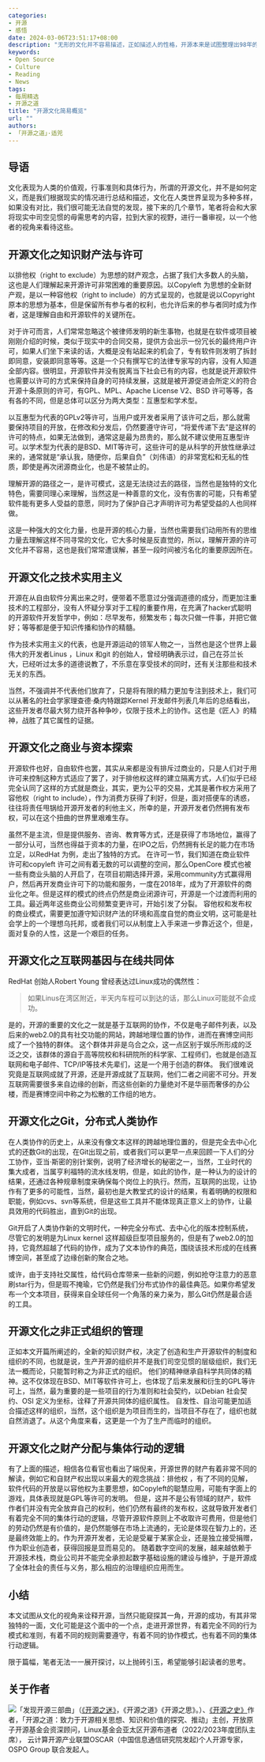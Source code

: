 ```yaml
---
categories:
- 开源
- 感悟
date: 2024-03-06T23:51:17+08:00
description: "无形的文化并不容易描述，正如描述人的性格，开源本来是试图整理出98年的一类软件的统一，随着其发展和演化，已经无法用定义和许可来阐述，它已经发展出了自己独特的一面，笔者根据自身的学习和布道经历，努力的做一次简单的描述。哪里没有覆盖，恳请读者在后面留言。"
keywords:
- Open Source
- Culture
- Reading
- News
tags:
- 每周精选
- 开源之道
title: "开源文化简易概览"
url: ""
authors:
- 「开源之道」·适兕
---
```


## 导语

文化表现为人类的价值观，行事准则和具体行为，所谓的开源文化，并不是如何定义，而是我们根据现实的情况进行总结和描述，文化在人类世界呈现为多种多样，如果没有对比，我们很可能无法自觉的发现，接下来的几个章节，笔者将会和大家将现实中司空见惯的毋需思考的内容，拉到大家的视野，进行一番审视，以一个他者的视角来看待这些。

## 开源文化之知识财产法与许可

以排他权（right to exclude）为思想的财产观念，占据了我们大多数人的头脑，这也是人们理解起来开源许可非常困难的重要原因。以Copyleft 为思想的全新财产观，是以一种容他权（right to include）的方式呈现的，也就是说以Copyright 原本的思想为基本，但是保留所有参与者的权利，也允许后来的参与者同时成为作者，这是理解自由和开源软件的关键所在。

对于许可而言，人们常常忽略这个被律师发明的新生事物，也就是在软件或项目被刚刚介绍的时候，类似于现实中的合同交易，提供方会出示一份冗长的最终用户许可，如果人们坐下来读的话，大概是没有站起来的机会了，专有软件则发明了拆封即同意，安装即同意等等。这是一个只有撰写它的法律专家写的内容，没有人知道全部内容。很明显，开源软件并没有脱离当下社会已有的内容，也就是说开源软件也需要以许可的方式来保持自身的可持续发展，这就是被开源促进会所定义的符合开源十条原则的许可，有GPL、MPL、Apache License V2、BSD 许可等等，各有各的不同，但是总体可以区分为两大类型：互惠型和学术型。

以互惠型为代表的GPLv2等许可，当用户或开发者采用了该许可之后，那么就需要保持项目的开放，在修改和分发后，仍然要遵守许可，“将爱传递下去”是这样的许可的特点，如果无法做到，通常这是最为昂贵的，那么就不建议使用互惠型许可。以学术型为代表的是BSD、MIT等许可，这些许可的是从科学的开放性继承过来的，通常就是“承认我，随便你，后果自负”（刘伟语）的非常宽松和无私的性质，即使是再次闭源商业化，也是不被禁止的。

理解开源的路径之一，是许可模式，这是无法绕过去的路径，当然也是独特的文化特色，需要同理心来理解，当然这是一种善意的文化，没有伤害的可能，只有希望软件能有更多人受益的意愿，同时为了保护自己才声明许可为希望受益的人也同样做。

这是一种强大的文化力量，也是开源的核心力量，当然也需要我们动用所有的思维力量去理解这样不同寻常的文化，它大多时候是反直觉的，所以，理解开源的许可文化并不容易，这也是我们常常遭误解，甚至一段时间被污名化的重要原因所在。

## 开源文化之技术实用主义

开源在从自由软件分离出来之时，便带着不愿意过分强调道德的成分，而更加注重技术的工程部分，没有人怀疑分享对于工程的重要作用，在充满了hacker式聪明的开源软件开发哲学中，例如：尽早发布，频繁发布；每次只做一件事，并把它做好；等等都是便于知识传播和协作的精髓。

作为技术实用主义的代表，也是开源运动的领军人物之一，当然也是这个世界上最伟大的开发者Linus ，Linux 和git 的创始人，曾经明确表示过，自己在芬兰长大，已经听过太多的道德说教了，不乐意在享受技术的同时，还有关注那些和技术无关的东西。

当然，不强调并不代表他们放弃了，只是将有限的精力更加专注到技术上，我们可以从著名的社会学家理查德·桑内特跟踪Kernel 开发邮件列表几年后的总结看出，这些开发者尽最大努力绕开各种争吵，仅限于技术上的协作。这也是《匠人》的精神，战胜了其它属性的证据。

## 开源文化之商业与资本探索

开源软件也好，自由软件也罢，其实从来都是没有排斥过商业的，只是人们对于用许可来控制这种方式适应了罢了，对于排他权这样的建立隔离方式，人们似乎已经完全认同了这样的方式就是商业，其实，更为公平的交易，尤其是著作权方采用了容他权（right to include），作为消费方获得了利好，但是，面对搭便车的诱惑，往往将责任甩锅给开源开发者的利他主义，所幸的是，开源开发者仍然拥有发布权，可以在这个扭曲的世界里艰难生存。

虽然不是主流，但是提供服务、咨询、教育等方式，还是获得了市场地位，赢得了一部分认可，当然也得益于资本的力量，在IPO之后，仍然拥有长足的能力在市场立足，以RedHat 为例，走出了独特的方式。
在许可一节，我们知道在商业软件许可和copyleft 许可之间有着无数的可以调整的空间，那么OpenCore 模式也被一些有商业头脑的人开启了，在项目初期选择开源，采用community方式赢得用户，然后再开发商业许可下的功能和服务，一度在2018年，成为了开源软件的商业化之年。但是这样的模式的终点仍然是商业闭源许可，开源是一个过渡而利用的工具。最近两年这些商业公司频繁变更许可，开始引发了分裂。
容他权和发布权的商业模式，需要更加遵守知识财产法的环境和高度自觉的商业文明，这可能是社会学上的一个理想乌托邦，或者我们可以从制度上入手来进一步靠近这个，但是，面对复杂的人性，这是一个艰巨的任务。

## 开源文化之互联网基因与在线共同体

RedHat 创始人Robert Young 曾经表达过Linux成功的偶然性：

> 如果Linus在湾区附近，半天内车程可以到达的话，那么Linux可能就不会成功。

是的，开源的重要的文化之一就是基于互联网的协作，不仅是电子邮件列表，以及后来的web2.0的具有社交功能的网站，跨越地理位置的协作，进而在赛博空间形成了一个独特的群体。
这个群体并非是乌合之众，这一点区别于娱乐所形成的泛泛之交，该群体的源自于高等院校和科研院所的科学家、工程师们，也就是创造互联网和电子邮件、TCP/IP等技术先辈们，这是一个用于创造的群体。
我们很难说究竟是互联网成就了开源，还是开源成就了互联网，他们二者之间密不可分。开发互联网需要很多来自边缘的创新，而这些创新的力量绝对不是华丽而奢侈的办公楼，而是赛博空间中称之为松散的工作组的地方。

## 开源文化之Git，分布式人类协作

在人类协作的历史上，从来没有像文本这样的跨越地理位置的，但是完全去中心化式的还数Git的出现，在Git出现之前，或者我们可以更早一点来回顾一下人们的分工协作，亚当·斯密的别针案例，说明了经济增长的秘密之一，当然，工业时代的集大成者，当属亨利福特的流水线发明，但是，如此的协作，是一种认为的设计的结果，还通过各种规章制度来确保每个岗位上的执行。然而，互联网的出现，让协作有了更多的可能性，当然，最初也是大教堂式的设计的结果，有着明确的权限和职能，例如cvs、svn等系统，但是这些工具并不能体现真正意义上的协作，让最具效用的代码胜出，直到Git的出现。

Git开启了人类协作新的文明时代，一种完全分布式、去中心化的版本控制系统，尽管它的发明是为Linux kernel 这样超级巨型项目服务的，但是有了web2.0的加持，它竟然超越了代码的协作，成为了文本协作的典范，围绕该技术形成的在线赛博空间，甚至成了边缘创新的聚合之地。

或许，由于支持社交属性，给代码仓库带来一些新的问题，例如抢夺注意力的恶意刷star行为，但是瑕不掩瑜，它仍然是我们分布式协作的最佳典范。如果你希望发布一个文本项目，获得来自全球任何一个角落的亲力亲为，那么Git仍然是最合适的工具。

## 开源文化之非正式组织的管理

正如本文开篇所阐述的，全新的知识财产权，决定了创造和生产开源软件的制度和组织的不同，也就是说，生产开源的组织并不是我们司空见惯的层级组织，我们无法一概而论，只能暂时称之为非正式的组织。
他们的精神继承自科学共同体的精神。这不仅体现在BSD、MIT等软件许可上，也体现了后来发展和衍生的GPL等许可上，当然，最为重要的是一些项目的行为准则和社会契约，以Debian 社会契约、OSI 定义为坐标，诠释了开源共同体的组织属性。
自发性、自治可能更加适合描述这样的组织，当然，这个组织是为项目而生的，当项目不存在了，组织也就自然消退了。从这个角度来看，这更是一个为了生产而临时的组织。

## 开源文化之财产分配与集体行动的逻辑

有了上面的描述，相信各位看官也看出了端倪来，开源世界的财产有着非常不同的解读，例如它和自财产权出现以来最大的观念挑战：排他权 ，有了不同的见解，软件代码的开放是以容他权为主要思想，如Copyleft的聪慧应用，可能有字面上的游戏，具体表现就是GPL等许可的发明。
但是，这并不是公有领域的财产，软件作者们并没有完全放弃自己的权利，他们仍然有最终的发布权，这就导致开发者们有着完全不同的集体行动的逻辑，尽管开源软件原则上不收取许可费用，但是他们的劳动仍然是有价值的，是仍然能够在市场上流通的，无论是体现在智力上的，还是最终效能上的。作为开源开发者，无论是受雇于某家企业，还是独立接受捐赠，作为职业创造者，获得回报是显而易见的。
随着数字空间的发展，越来越依赖于开源技术栈，商业公司并不能完全承担起数字基础设施的建设与维护，于是开源成了全体社会的责任与义务，那么相应的治理组织应用而生。

## 小结

本文试图从文化的视角来诠释开源，当然只能窥探其一角，开源的成功，有其非常独特的一面，文化可能是这个面中的一个点，走进开源世界，有着完全不同的行为模式和准则，有着不同的规则需要遵守，有着不同的协作模式，也有着不同的集体行动逻辑。

限于篇幅，笔者无法一一展开探讨，以上抛砖引玉，希望能够引起读者的思考。


## 关于作者

![](/public/kuosi-face-of-os.png)「发现开源三部曲」（[《开源之迷》](posts/book-of-open-source/the-fascinating-of-open-source/)，《开源之道》《开源之思》。）、[《开源之史》](posts/history-of-open-source/summary/)作者，「开源之道：致力于开源相关思想、知识和价值的探究、推动」主创，开放原子开源基金会资深顾问，Linux基金会亚太区开源布道者（2022/2023年度团队主席）， 云计算开源产业联盟OSCAR（中国信息通信研究院发起)个人开源专家，OSPO Group 联合发起人。
